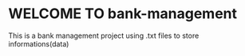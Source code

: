 # WELCOME TO bank-management
This is a bank management project using .txt files to store informations(data)
